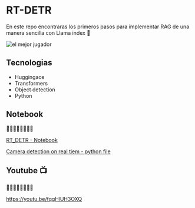 # RT-DETR
En este repo encontraras los primeros pasos para implementar RAG de una manera sencilla con Llama index 🦙

![el mejor jugador](https://github.com/user-attachments/assets/108bed6f-cbdd-41d0-846b-c018e8e98dfb)

## Tecnologias

- Huggingace
- Transformers
- Object detection
- Python

## Notebook
🔽🔽🔽🔽🔽🔽🔽🔽 

[RT_DETR - Notebook](RT_DETR.ipynb)

[Camera detection on real tiem - python file](https://github.com/alarcon7a/rt-detr/blob/main/camera%20detection.py)



## Youtube 📺
🔽🔽🔽🔽🔽🔽🔽🔽 

https://youtu.be/fqgHlUH3OXQ
